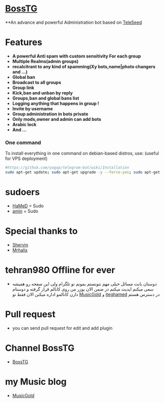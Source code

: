 # [BossTG](https://telegram.me/BossTG) 


**An advance and powerful Administration bot based on [TeleSeed](https://github.com/seedteam/TeleSeed)
# Features

* **A powerful Anti spam with custom sensitivity For each group**
* **Multiple Realms(admin groups)**
* **recalcitrant to any kind of spamming(Xy bots,name|photo changers and ...)**
* **Global ban**
* **Broadcast to all groups**
* **Group link**
* **Kick,ban and unban by reply**
* **Groups,ban and global bans list**
* **Logging anything that happens in group !**
* **Invite by username**
* **Group administration in bots private**
* **Only mods,owner and admin can add bots**
* **Arabic lock**
* **And ...**

### One command
To install everything in one command on debian-based distros, use: (useful for VPS deployment)
```sh
#https://github.com/yagop/telegram-bot/wiki/Installation
sudo apt-get update; sudo apt-get upgrade -y --force-yes; sudo apt-get dist-upgrade -y --force-yes; sudo apt-get install libreadline-dev libconfig-dev libssl-dev lua5.2 liblua5.2-dev libevent-dev libjansson* libpython-dev make unzip git redis-server g++ -y --force-yes && git clone https://github.com/BossTG/BossTG.git && cd BossTG && chmod +x launch.sh && ./launch.sh install && ./launch.sh
```

# sudoers

* [HaMeD](telegram.me/tehran980) = Sudo
* [amin](telegram.me/Boy_Crazy) = Sudo

# Special thanks to

* [Shervin](telegram.me/shervin_hacker)
* [Mrhalix](telegram.me/Mrhalix)


# tehran980 Offline for ever

* دوستان بابت مسائل خیلی مهم نتونستم بمونم تو تلگرام ولی این صفحه رو همیشه سعی میکنم اپدیت  میکنم در ضمن الان یوزر من روی کانالم قرار گرفته و دوستام دارن کانالمو اداره میکنن الان فقط تو 
[MusicGold](musicgold.loxblog.com)
و
[iteghamed](hamedahmadi243.iteg.ir)
در دسترس هستم

# Pull request
* you can send pull request for edit and add plugin

# Channel BossTG
* [BossTG](telegram.me/BossTGch)

# my Music blog

* [MusicGold](musicgold.loxblog.com)
